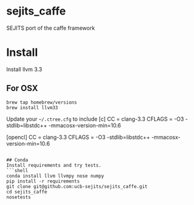 # sejits_caffe
SEJITS port of the caffe framework

# Install
Install llvm 3.3
## For OSX
```shell
brew tap homebrew/versions
brew install llvm33
```
Update your `~/.ctree.cfg` to include
[c]
CC = clang-3.3
CFLAGS = -O3 -stdlib=libstdc++ -mmacosx-version-min=10.6

[opencl]
CC = clang-3.3
CFLAGS = -O3 -stdlib=libstdc++ -mmacosx-version-min=10.6
```

## Conda
Install requirements and try tests.
```shell
conda install llvm llvmpy nose numpy
pip install -r requirements
git clone git@github.com:ucb-sejits/sejits_caffe.git
cd sejits_caffe
nosetests
```

